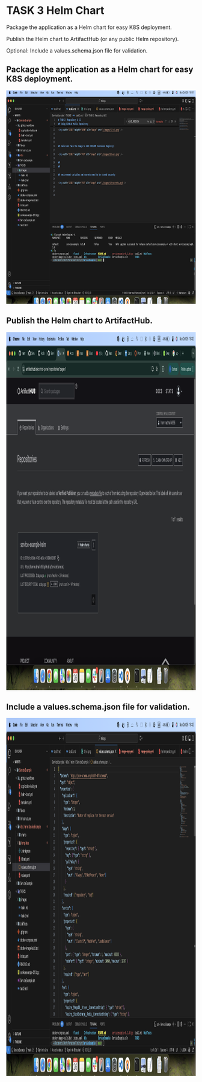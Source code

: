 # TASK 3 Helm Chart
Package the application as a Helm chart for easy K8S deployment.

Publish the Helm chart to ArtifactHub (or any public Helm repository).

Optional: Include a values.schema.json file for validation.

## Package the application as a Helm chart for easy K8S deployment.

<img width="1859" height="566" alt="image" src="./images/t3-helm-pckg.png" />

##
##

## Publish the Helm chart to ArtifactHub.


<img width="1859" height="949" alt="image" src="./images/t3-artifacthub.png" />


## Include a values.schema.json file for validation.

<img width="1859" height="949" alt="image" src="./images/values-json.png" />

